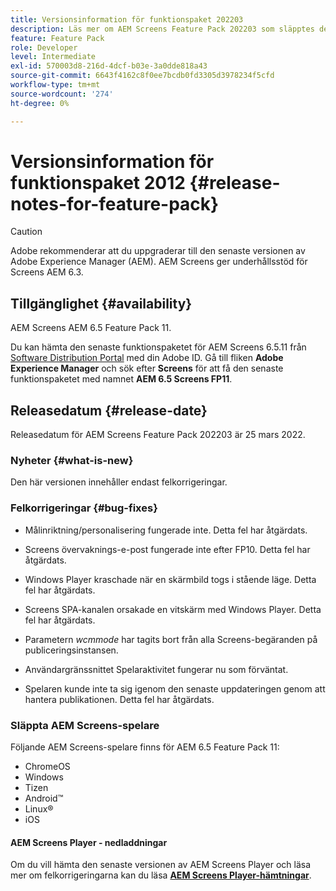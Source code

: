 ```yaml
---
title: Versionsinformation för funktionspaket 202203
description: Läs mer om AEM Screens Feature Pack 202203 som släpptes den 25 mars 2022.
feature: Feature Pack
role: Developer
level: Intermediate
exl-id: 570003d8-216d-4dcf-b03e-3a0dde818a43
source-git-commit: 6643f4162c8f0ee7bcdb0fd3305d3978234f5cfd
workflow-type: tm+mt
source-wordcount: '274'
ht-degree: 0%

---
```


# Versionsinformation för funktionspaket 2012 {#release-notes-for-feature-pack}

>[!CAUTION]
>Adobe rekommenderar att du uppgraderar till den senaste versionen av Adobe Experience Manager (AEM). AEM Screens ger underhållsstöd för Screens AEM 6.3.

## Tillgänglighet {#availability}

AEM Screens AEM 6.5 Feature Pack 11.

Du kan hämta den senaste funktionspaketet för AEM Screens 6.5.11 från [Software Distribution Portal](https://experience.adobe.com/#/downloads/content/software-distribution/en/aem.html) med din Adobe ID. Gå till fliken **Adobe Experience Manager** och sök efter **Screens** för att få den senaste funktionspaketet med namnet **AEM 6.5 Screens FP11**.

## Releasedatum {#release-date}

Releasedatum för AEM Screens Feature Pack 202203 är 25 mars 2022.

### Nyheter {#what-is-new}

Den här versionen innehåller endast felkorrigeringar.

### Felkorrigeringar {#bug-fixes}

* Målinriktning/personalisering fungerade inte. Detta fel har åtgärdats.

* Screens övervaknings-e-post fungerade inte efter FP10. Detta fel har åtgärdats.

* Windows Player kraschade när en skärmbild togs i stående läge. Detta fel har åtgärdats.

* Screens SPA-kanalen orsakade en vitskärm med Windows Player. Detta fel har åtgärdats.

* Parametern *wcmmode* har tagits bort från alla Screens-begäranden på publiceringsinstansen.

* Användargränssnittet Spelaraktivitet fungerar nu som förväntat.

* Spelaren kunde inte ta sig igenom den senaste uppdateringen genom att hantera publikationen. Detta fel har åtgärdats.

### Släppta AEM Screens-spelare

Följande AEM Screens-spelare finns för AEM 6.5 Feature Pack 11:

* ChromeOS
* Windows
* Tizen
* Android™
* Linux®
* iOS

#### AEM Screens Player - nedladdningar

Om du vill hämta den senaste versionen av AEM Screens Player och läsa mer om felkorrigeringarna kan du läsa **[AEM Screens Player-hämtningar](https://download.macromedia.com/screens/index.html)**.
